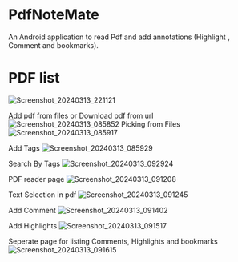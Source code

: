# PdfNoteMate
An Android application to read Pdf and add annotations (Highlight , Comment and bookmarks).

<h1>PDF list</h1>

![Screenshot_20240313_221121](https://github.com/suhailmuhammed8086/PdfNoteMate/assets/87922760/d102b08e-0c78-4b3a-859f-071e11ec2233)


Add pdf from files or Download pdf from url
![Screenshot_20240313_085852](https://github.com/suhailmuhammed8086/PdfNoteMate/assets/87922760/760dd3f5-487f-4bbb-96d5-e930e8241429)
Picking from Files
![Screenshot_20240313_085917](https://github.com/suhailmuhammed8086/PdfNoteMate/assets/87922760/63f2a766-d20c-492d-b129-e0714e13f8e9)

Add Tags 
![Screenshot_20240313_085929](https://github.com/suhailmuhammed8086/PdfNoteMate/assets/87922760/2b808e87-3145-4d32-a7e5-3968f30c0dfb)

Search By Tags
![Screenshot_20240313_092924](https://github.com/suhailmuhammed8086/PdfNoteMate/assets/87922760/3a0fb9aa-421b-48db-97fd-800f976fecea)


PDF reader page 
![Screenshot_20240313_091208](https://github.com/suhailmuhammed8086/PdfNoteMate/assets/87922760/b80f82ba-6709-485b-9a39-184eda39c5a7)

Text Selection in pdf
![Screenshot_20240313_091245](https://github.com/suhailmuhammed8086/PdfNoteMate/assets/87922760/c06a706d-ca3d-40c9-9a13-5bc84fcbea89)

Add Comment
![Screenshot_20240313_091402](https://github.com/suhailmuhammed8086/PdfNoteMate/assets/87922760/21d61b2c-e9c5-4376-9401-19060c87e2d3)

Add Highlights
![Screenshot_20240313_091517](https://github.com/suhailmuhammed8086/PdfNoteMate/assets/87922760/862e11c6-b416-45fe-9fa5-e4d7737842e4)

Seperate page for listing Comments, Highlights and bookmarks  
![Screenshot_20240313_091615](https://github.com/suhailmuhammed8086/PdfNoteMate/assets/87922760/0dbe906e-18e9-48ba-b683-be1b1bda9530)
